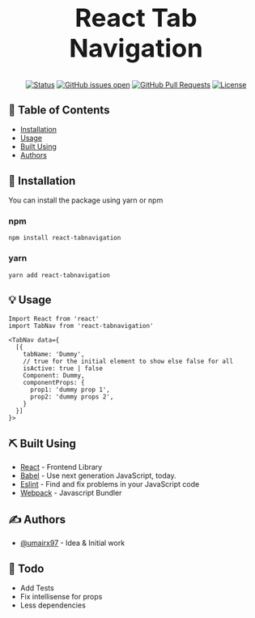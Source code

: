 <h1 align="center" style="font-size: 50px; border:none;">React Tab Navigation</h1>

<div align="center" style="border: transparent">

[![Status](https://img.shields.io/badge/status-active-success.svg)]()
[![GitHub issues open](https://img.shields.io/github/issues/CrossOps-Enterprise/react-tabnavigation)](https://github.com/CrossOps-Enterprise/react-tabnavigation/issues)
[![GitHub Pull Requests](https://img.shields.io/github/issues-pr/CrossOps-enterprise/react-tabnavigation)](https://github.com/CrossOps-Enterprise/react-tabnavigation/pulls)
[![License](https://img.shields.io/badge/license-MIT-blue.svg)](/LICENSE)

</div>

## 📝 Table of Contents

- [Installation](#installation)
- [Usage](#usage)
- [Built Using](#built_using)
- [Authors](#authors)

## 🚀 Installation <a name="installation"></a>

You can install the package using yarn or npm

### npm
```
npm install react-tabnavigation
```

### yarn
```
yarn add react-tabnavigation
```

## 💡 Usage <a name="usage"></a>

```
Import React from 'react'
import TabNav from 'react-tabnavigation'

<TabNav data={
  [{
    tabName: 'Dummy',
    // true for the initial element to show else false for all 
    isActive: true | false 
    Component: Dummy,
    componentProps: {
      prop1: 'dummy prop 1',
      prop2: 'dummy props 2',
    }
  }]
}>
```


## ⛏️ Built Using <a name = "built_using"></a>

- [React](https://reactjs.org/) - Frontend Library
- [Babel](https://babeljs.io/) - Use next generation JavaScript, today.
- [Eslint](https://eslint.org/) - Find and fix problems in your JavaScript code
- [Webpack](https://webpack.js.org/) - Javascript Bundler


## ✍️ Authors <a name = "authors"></a>

- [@umairx97](https://github.com/umairx97) - Idea & Initial work


## 🤖 Todo 
- Add Tests
- Fix intellisense for props
- Less dependencies